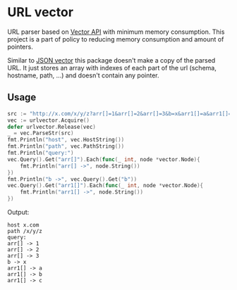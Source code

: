 # URL vector

URL parser based on [Vector API](https://github.com/koykov/vector) with minimum memory consumption.
This project is a part of policy to reducing memory consumption and amount of pointers.

Similar to [JSON vector](https://github.com/koykov/jsonvector) this package doesn't make a copy of the parsed URL.
It just stores an array with indexes of each part of the url (schema, hostname, path, ...) and doesn't contain any pointer.

## Usage

```go
src := "http://x.com/x/y/z?arr[]=1&arr[]=2&arr[]=3&b=x&arr1[]=a&arr1[]=b&arr1[]=c"
vec := urlvector.Acquire()
defer urlvector.Release(vec)
_ = vec.ParseStr(src)
fmt.Println("host", vec.HostString())
fmt.Println("path", vec.PathString())
fmt.Println("query:")
vec.Query().Get("arr[]").Each(func(_ int, node *vector.Node){
    fmt.Println("arr[] ->", node.String())
})
fmt.Println("b ->", vec.Query().Get("b"))
vec.Query().Get("arr1[]").Each(func(_ int, node *vector.Node){
    fmt.Println("arr1[] ->", node.String())
})
```

Output:
```
host x.com
path /x/y/z
query:
arr[] -> 1
arr[] -> 2
arr[] -> 3
b -> x
arr1[] -> a
arr1[] -> b
arr1[] -> c
```
